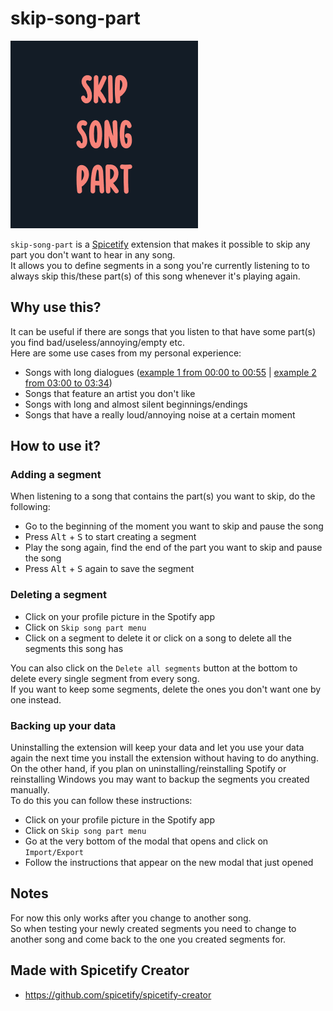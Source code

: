 # skip-song-part

![preview](https://raw.githubusercontent.com/Resxt/Spicetify-Extensions/main/skip-song-part/assets/preview.png)

`skip-song-part` is a [Spicetify](https://spicetify.app/) extension that makes it possible to skip any part you don't want to hear in any song.  
It allows you to define segments in a song you're currently listening to to always skip this/these part(s) of this song whenever it's playing again.

## Why use this?

It can be useful if there are songs that you listen to that have some part(s) you find bad/useless/annoying/empty etc.  
Here are some use cases from my personal experience:

- Songs with long dialogues ([example 1 from 00:00 to 00:55](https://open.spotify.com/track/7EsjkelQuoUlJXEw7SeVV4?si=17c1664358e24066) | [example 2 from 03:00 to 03:34](https://open.spotify.com/track/10uGdDVJHS0Pgwx1T2U4kH?si=6ec6f01dbdab4aab))
- Songs that feature an artist you don't like
- Songs with long and almost silent beginnings/endings
- Songs that have a really loud/annoying noise at a certain moment

## How to use it?

### Adding a segment

When listening to a song that contains the part(s) you want to skip, do the following:

- Go to the beginning of the moment you want to skip and pause the song
- Press <kbd>Alt</kbd> + <kbd>S</kbd> to start creating a segment
- Play the song again, find the end of the part you want to skip and pause the song
- Press <kbd>Alt</kbd> + <kbd>S</kbd> again to save the segment

### Deleting a segment

- Click on your profile picture in the Spotify app
- Click on `Skip song part menu`
- Click on a segment to delete it or click on a song to delete all the segments this song has

You can also click on the `Delete all segments` button at the bottom to delete every single segment from every song.  
If you want to keep some segments, delete the ones you don't want one by one instead.

### Backing up your data

Uninstalling the extension will keep your data and let you use your data again the next time you install the extension without having to do anything.  
On the other hand, if you plan on uninstalling/reinstalling Spotify or reinstalling Windows you may want to backup the segments you created manually.  
To do this you can follow these instructions:  

- Click on your profile picture in the Spotify app
- Click on `Skip song part menu`
- Go at the very bottom of the modal that opens and click on `Import/Export`
- Follow the instructions that appear on the new modal that just opened

## Notes

For now this only works after you change to another song.  
So when testing your newly created segments you need to change to another song and come back to the one you created segments for.

## Made with Spicetify Creator

- <https://github.com/spicetify/spicetify-creator>
